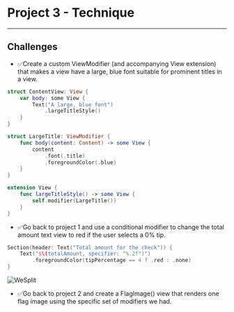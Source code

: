 # Project 3 - Technique

---

## Challenges

- ✅Create a custom ViewModifier (and accompanying View extension) that makes a view have a large, blue font suitable for prominent titles in a view.

```swift
struct ContentView: View {
    var body: some View {
        Text("A large, blue font")
            .largeTitleStyle()
    }
}

struct LargeTitle: ViewModifier {
    func body(content: Content) -> some View {
        content
            .font(.title)
            .foregroundColor(.blue)
    }
}

extension View {
    func largeTitleStyle() -> some View {
        self.modifier(LargeTitle())
    }
}

```

- ✅Go back to project 1 and use a conditional modifier to change the total amount text view to red if the user selects a 0% tip.

```swift
Section(header: Text("Total amount for the check")) {
    Text("$\(totalAmount, specifier: "%.2f")")
        .foregroundColor(tipPercentage == 4 ? .red : .none)
}
```

![WeSplit](https://media.giphy.com/media/M9N73iOkDMYJFNoOrc/giphy.gif)

- ✅Go back to project 2 and create a FlagImage() view that renders one flag image using the specific set of modifiers we had.
